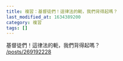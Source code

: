 ```yaml
---
title: 複習：基督徒們！這律法的軛，我們背得起嗎？
last_modified_at: 1634389200
category: 複習
tags: []
---
```


<p>基督徒們！這律法的軛，我們背得起嗎？<br/>
<a href="/posts/269192228" target="_blank">/posts/269192228</a></p>
<p> </p>
